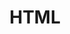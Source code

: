 ---
layout: list
title: HTML
slug: html
menu: true
submenu: false
order: 3
description: >
  about HTML
---